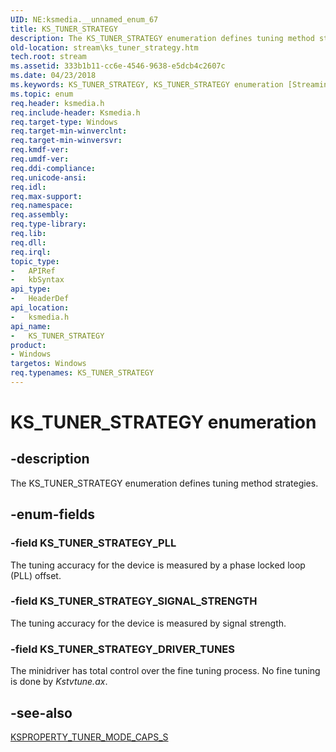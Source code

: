 ```yaml
---
UID: NE:ksmedia.__unnamed_enum_67
title: KS_TUNER_STRATEGY
description: The KS_TUNER_STRATEGY enumeration defines tuning method strategies.
old-location: stream\ks_tuner_strategy.htm
tech.root: stream
ms.assetid: 333b1b11-cc6e-4546-9638-e5dcb4c2607c
ms.date: 04/23/2018
ms.keywords: KS_TUNER_STRATEGY, KS_TUNER_STRATEGY enumeration [Streaming Media Devices], KS_TUNER_STRATEGY_DRIVER_TUNES, KS_TUNER_STRATEGY_PLL, KS_TUNER_STRATEGY_SIGNAL_STRENGTH, ksmedia/KS_TUNER_STRATEGY, ksmedia/KS_TUNER_STRATEGY_DRIVER_TUNES, ksmedia/KS_TUNER_STRATEGY_PLL, ksmedia/KS_TUNER_STRATEGY_SIGNAL_STRENGTH, stream.ks_tuner_strategy, vidcapstruct_99c03903-7b57-44ea-8c11-a3017931dfca.xml
ms.topic: enum
req.header: ksmedia.h
req.include-header: Ksmedia.h
req.target-type: Windows
req.target-min-winverclnt: 
req.target-min-winversvr: 
req.kmdf-ver: 
req.umdf-ver: 
req.ddi-compliance: 
req.unicode-ansi: 
req.idl: 
req.max-support: 
req.namespace: 
req.assembly: 
req.type-library: 
req.lib: 
req.dll: 
req.irql: 
topic_type:
-	APIRef
-	kbSyntax
api_type:
-	HeaderDef
api_location:
-	ksmedia.h
api_name:
-	KS_TUNER_STRATEGY
product:
- Windows
targetos: Windows
req.typenames: KS_TUNER_STRATEGY
---
```


# KS_TUNER_STRATEGY enumeration


## -description


The KS_TUNER_STRATEGY enumeration defines tuning method strategies.


## -enum-fields




### -field KS_TUNER_STRATEGY_PLL

The tuning accuracy for the device is measured by a phase locked loop (PLL) offset.


### -field KS_TUNER_STRATEGY_SIGNAL_STRENGTH

The tuning accuracy for the device is measured by signal strength.


### -field KS_TUNER_STRATEGY_DRIVER_TUNES

The minidriver has total control over the fine tuning process. No fine tuning is done by <i>Kstvtune.ax</i>.


## -see-also




<a href="https://msdn.microsoft.com/library/windows/hardware/ff565872">KSPROPERTY_TUNER_MODE_CAPS_S</a>
 

 

